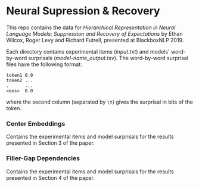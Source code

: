 # Neural Supression & Recovery

This repo contains the data for *Hierarchical Representation in Neural Language Models: Suppression and Recovery of Expectations* by Ethan Wilcox, Roger Levy and Richard Futrell, presented at BlackboxNLP 2019.

Each directory contains experimental items (*input.txt*) and models' word-by-word surprisals (*model-name_output.tsv*). The word-by-word surprisal files have the following format:
```
token1 0.0
token2 ...
.      ...
<eos>  0.0
```
where the second column (separated by `\t`) gives the surprisal in bits of the token.

### Center Embeddings

Contains the experimental items and model surprisals for the results presented in Section 3 of the paper.

### Filler-Gap Dependencies

Contains the experimental items and model surprisals for the results presented in Section 4 of the paper. 